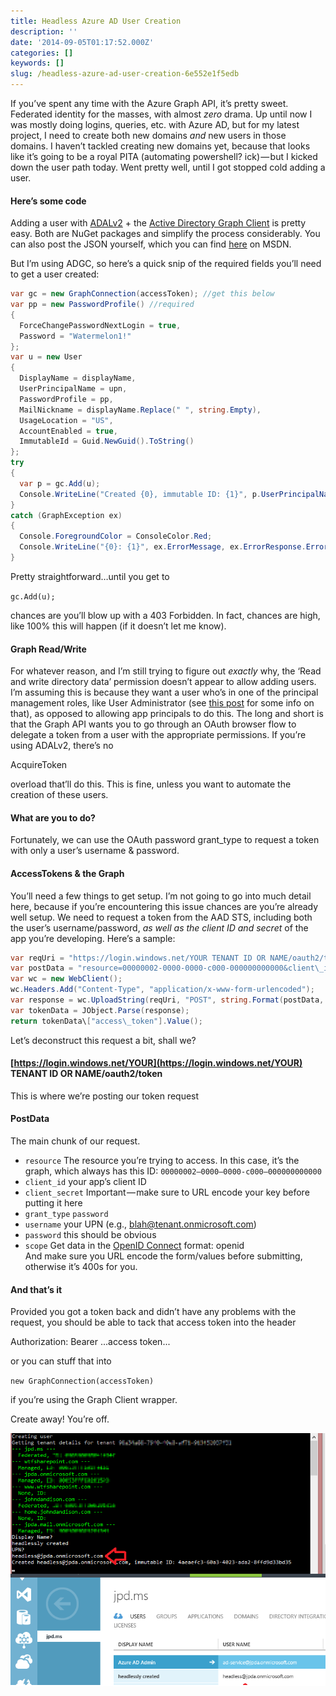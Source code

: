 ```yaml
---
title: Headless Azure AD User Creation
description: ''
date: '2014-09-05T01:17:52.000Z'
categories: []
keywords: []
slug: /headless-azure-ad-user-creation-6e552e1f5edb
---
```


If you’ve spent any time with the Azure Graph API, it’s pretty sweet. Federated identity for the masses, with almost _zero_ drama. Up until now I was mostly doing logins, queries, etc. with Azure AD, but for my latest project, I need to create both new domains _and_ new users in those domains. I haven’t tackled creating new domains yet, because that looks like it’s going to be a royal PITA (automating powershell? ick) — but I kicked down the user path today. Went pretty well, until I got stopped cold adding a user.

#### Here’s some code

Adding a user with [ADALv2](http://www.nuget.org/packages/Microsoft.IdentityModel.Clients.ActiveDirectory/) + the [Active Directory Graph Client](http://www.nuget.org/packages/Microsoft.Azure.ActiveDirectory.GraphClient/) is pretty easy. Both are NuGet packages and simplify the process considerably. You can also post the JSON yourself, which you can find [here](http://msdn.microsoft.com/en-us/library/dn130117.aspx) on MSDN.

But I’m using ADGC, so here’s a quick snip of the required fields you’ll need to get a user created:

```c#
var gc = new GraphConnection(accessToken); //get this below  
var pp = new PasswordProfile() //required  
{  
  ForceChangePasswordNextLogin = true,  
  Password = "Watermelon1!"  
};  
var u = new User  
{  
  DisplayName = displayName,  
  UserPrincipalName = upn,  
  PasswordProfile = pp,  
  MailNickname = displayName.Replace(" ", string.Empty),  
  UsageLocation = "US",  
  AccountEnabled = true,  
  ImmutableId = Guid.NewGuid().ToString()  
};  
try  
{  
  var p = gc.Add(u);  
  Console.WriteLine("Created {0}, immutable ID: {1}", p.UserPrincipalName, p.ImmutableId);  
}  
catch (GraphException ex)  
{  
  Console.ForegroundColor = ConsoleColor.Red;  
  Console.WriteLine("{0}: {1}", ex.ErrorMessage, ex.ErrorResponse.Error.Message);  
}
```

Pretty straightforward…until you get to

`gc.Add(u);`

chances are you’ll blow up with a 403 Forbidden. In fact, chances are high, like 100% this will happen (if it doesn’t let me know).

#### Graph Read/Write

For whatever reason, and I’m still trying to figure out _exactly_ why, the ‘Read and write directory data’ permission doesn’t appear to allow adding users. I’m assuming this is because they want a user who’s in one of the principal management roles, like User Administrator (see [this post](http://jpd.ms/azure-admins-vs-azure-ad-admins/ "Azure Admins vs. Azure AD Admins") for some info on that), as opposed to allowing app principals to do this. The long and short is that the Graph API wants you to go through an OAuth browser flow to delegate a token from a user with the appropriate permissions. If you’re using ADALv2, there’s no

AcquireToken

overload that’ll do this. This is fine, unless you want to automate the creation of these users.

#### What are you to do?

Fortunately, we can use the OAuth password grant\_type to request a token with only a user’s username & password.

#### AccessTokens & the Graph

You’ll need a few things to get setup. I’m not going to go into much detail here, because if you’re encountering this issue chances are you’re already well setup. We need to request a token from the AAD STS, including both the user’s username/password, _as well as the client ID and secret_ of the app you’re developing. Here’s a sample:

```c#
var reqUri = "https://login.windows.net/YOUR TENANT ID OR NAME/oauth2/token";  
var postData = "resource=00000002-0000-0000-c000-000000000000&client\_id={0}&grant\_type=password&username=john%40mytenant.onmicrosoft.com&password=nicetry&scope=openid&client\_secret={1}";  
var wc = new WebClient();  
wc.Headers.Add("Content-Type", "application/x-www-form-urlencoded");  
var response = wc.UploadString(reqUri, "POST", string.Format(postData, AppId, EncodedKey));  
var tokenData = JObject.Parse(response);  
return tokenData\["access\_token"].Value();
```

Let’s deconstruct this request a bit, shall we?

#### [https://login.windows.net/YOUR](https://login.windows.net/YOUR) TENANT ID OR NAME/oauth2/token

This is where we’re posting our token request

#### PostData

The main chunk of our request.

* `resource` The resource you’re trying to access. In this case, it’s the graph, which always has this ID: `00000002–0000–0000-c000–000000000000`
* `client_id` your app’s client ID
* `client_secret` Important — make sure to URL encode your key before putting it here
* `grant_type` `password`
* `username` your UPN (e.g., blah@tenant.onmicrosoft.com)
* `password` this should be obvious
* `scope` Get data in the [OpenID Connect](http://openid.net/connect/) format: openid  
And make sure you URL encode the form/values before submitting, otherwise it’s 400s for you.

#### And that’s it

Provided you got a token back and didn’t have any problems with the request, you should be able to tack that access token into the header

Authorization: Bearer ...access token...

or you can stuff that into

`new GraphConnection(accessToken)`

if you’re using the Graph Client wrapper.

Create away! You’re off.

![srs](/img/0_8E4OQw_jaF_uJW3F.png)
